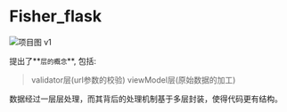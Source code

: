 # Fisher_flask
![项目图 v1](https://ws2.sinaimg.cn/large/006tNc79gy1fq1mygno1pj30e00e0gm5.jpg)

提出了**`层的概念`**, 包括:
> validator层(url参数的校验)
> viewModel层(原始数据的加工)

数据经过一层层处理，而其背后的处理机制基于多层封装，使得代码更有结构。




